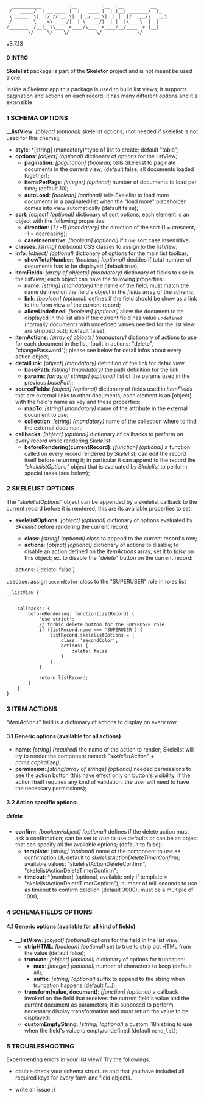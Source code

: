       ___________          .__         .__  .__          __
     /   _____/  | __ ____ |  |   ____ |  | |__| _______/  |_
     \ _____  \|  |/ // __ \|  | _/ __ \|  | |  |/  ___/\   __\
     /        \    <\  ___/|  |_\  ___/|  |_|  |\___ \  |  |
    /_______  /__|_ \\___  >____/\___  >____/__/____  > |__|
            \/     \/    \/          \/             \/

v3.7.13

#### 0 INTRO
**Skelelist** package is part of the **Skeletor** project and is not meant be used alone.

Inside a Skeletor app this package is used to build list views; it supports pagination and actions on each record; it has many different options and it's extensible

### 1 SCHEMA OPTIONS

**__listView**: *[object] (optional)* skelelist options; (not needed if skelelist is not used for this chema);

- **style**: *[string] (mandatory)*type of list to create; default "table";
- **options**: *[object] (optional)* dictionary of options for the listView;
    - **pagination**: *[pagination] (boolean)* tells Skelelist to paginate documents in the current view; (default false, all documents loaded together);
    - **itemsPerPage**: *[integer] (optional)* number of documents to load per time; (default 10);
    - **autoLoad**: *[boolean] (optional)* tells Skelelist to load more documents in a paginated list when the "load more" placeholder comes into view automatically (default false);
- **sort**: *[object] (optional)* dictionary of sort options; each element is an object with the following properties:
    - **direction**: *[1 / -1] (mandatory)* the direction of the sort (1 = crescent, -1 = decreasing);
    - **caseInsensitive**: *[boolean] (optional)* if `true` sort case insensitive;
- **classes**: *[string] (optional)* CSS classes to assign to the listView;
- **info**: *[object] (optional)* dictionary of options for the main list toolbar;
    - **showTotalNumber**: *[boolean] (optional)* decides if total number of documents has to be displayed (default true);
- **itemFields**: *[array of objects] (mandatory)* dictionary of fields to use in the listView; each object can have the following properties:
    - **name**: *[string] (mandatory)* the name of the field; must match the name defined on the field's object in the *fields* array of the schema;
    - **link**: *[boolean] (optional)* defines if the field should be show as a link to the form view of the current record;
    - **allowUndefined**: *[boolean] (optional)* allow the document to be displayed in the list also if the current field has value `undefined` (normally documents with undefined values needed for the list view are stripped out); (default false);
- **itemActions**: *[array of objects] (mandatory)* dictionary of actions to use for each document in the list; (built in actions: "delete", "changePassword"); please see below for detail infos about every action object;
- **detailLink**: *[object] (mandatory)* definition of the link for detail view
    - **basePath**: *[string] (mandatory)* the path definition for the link
    - **params**: *[array of strings] (optional)* list of the params used in the previous *basePath*;
- **sourceFields**: *[object] (optional)* dictionary of fields used in *itemFields* that are external links to other documents; each element is an [object] with the field's name as key and these properties:
    - **mapTo**: *[string] (mandatory)* name of the attribute in the external document to use;
    - **collection**: *[string] (mandatory)* name of the collection where to find the external document;
- **callbacks**: *[object] (optional)* dictionary of callbacks to perform on every record while rendering *Skelelist*
    - **beforeRendering(currentRecord)**: *[function] (optional)* a function called on every record rendered by *Skelelist*; can edit the record itself before returning it; in particular it can append to the record the *"skelelistOptions"* object that is evaluated by *Skelelist* to perform special tasks (see below);

### 2 SKELELIST OPTIONS

The *"skelelistOptions"* object can be appended by a skelelist callback to the current record before it is rendered; this are its available properties to set:

- **skelelistOptions**: *[object] (optional)* dictionary of options evaluated by *Skelelist* before rendering the current record;
    - **class**: *[string] (optional)* class to append to the current record's row;
    - **actions**: *[object] (optional)* dictionary of actions to disable; to disable an action defined on the *itemActions* array, set it to *false* on this object; ex. to disable the *"delete"* button on the current record:


    actions: {
        delete: false
    }

usecase: assign `secondColor` class to the "SUPERUSER" role in roles list

    __listView {
        ...
    
        callbacks: {
            beforeRendering: function(listRecord) {
                'use strict';
                // forbid delete button for the SUPERUSER role
                if (listRecord.name === 'SUPERUSER') {
                    listRecord.skelelistOptions = {
                        class: 'secondColor',
                        actions: {
                            delete: false
                        }
                    };
                }
    
                return listRecord;
            }
        }
    }


### 3 ITEM ACTIONS

*"itemActions"* field is a dictionary of actions to display on every row.

#### 3.1 Generic options (available for all actions)

- **name**: *[string] (required)* the name of the action to render; Skelelist will try to render the component named: *"skelelistAction" + name.capitalize()*;
- **permission**: *[string/array of strings] (optional)* needed permissions to see the action button (this have effect only on button's visibility, if the action itself requires any kind of validation, the user will need to have the necessary permissions);

#### 3.2 Action specific options:

##### delete

- **confirm**: *[boolean/object] (optional)* defines if the delete action must ask a confirmation; can be set to *true* to use defaults or can be an object that can specify all the available options; (default to false);
    - **template**: *[string] (optional)* name of the component to use as confirmation UI; default to *skelelistActionDeleteTimerConfirm*; available values: "skelelistActionDeleteConfirm", "skelelistActionDeleteTimerConfirm";
    - **timeout**: *[number] (optional, available only if template = "skelelistActionDeleteTimerConfirm"); number of milliseconds to use as timeout to confirm deletion (default 3000); must be a multiple of 1000;


### 4 SCHEMA FIELDS OPTIONS

#### 4.1 Generic options (available for all kind of fields)

- **__listView**: *[object] (optional)* options for the field in the list view:
    - **stripHTML**: *[boolean] (optional)* set to true to strip out HTML from the value (default false);
    - **truncate**: *[object] (optional)* dictionary of options for truncation:
        - **max**: *[integer] (optional)* number of characters to keep (default all);
        - **suffix**: *[string] (optional)* suffix to append to the string when truncation happens (default *[...]*);
    - **transform(value, document)**: *[function] (optional)* a callback invoked on the field that receives the current field's value and the current document as parameters; it is supposed to perform necessary display transformation and must return the value to be displayed;
    - **customEmptyString**: *[string] (optional)* a custom i18n string to use when the field's value is empty/undefined (default `none_lbl`);




### 5 TROUBLESHOOTING

Experimenting errors in your list view? Try the followings:

- double check your schema structure and that you have included all required keys for every form and field objects.

- write an issue ;)
